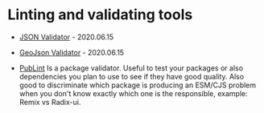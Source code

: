 # Linting and validating tools

- [JSON Validator](https://jsonlint.com/) - 2020.06.15

- [GeoJson Validator](https://geojsonlint.com/) - 2020.06.15

- [PubLint](https://publint.dev/)
  Is a package validator. Useful to test your packages or also dependencies you plan to use to see if they have good quality. Also good to discriminate which package is producing an ESM/CJS problem when you don't know exactly which one is the responsible, example: Remix vs Radix-ui.
